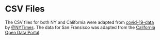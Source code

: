 # CSV Files

The CSV files for both NY and California were adapted from [covid-19-data](https://github.com/nytimes/covid-19-data) by [@NYTimes](https://github.com/nytimes). The 
data for San Fransisco was adapted from the [California Open Data Portal](https://data.ca.gov).
